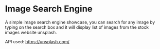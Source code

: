 # Image Search Engine
A simple image search engine showcase, you can search for any image by typing on the search box and it will display list of images from the stock images website unsplash.

API used: https://unsplash.com/